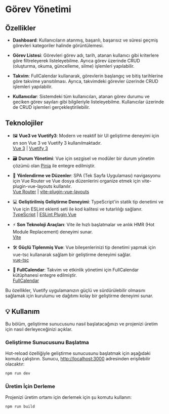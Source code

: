 # Görev Yönetimi

## Özellikler

-   **Dashboard**: Kullanıcıların atanmış, başarılı, başarısız ve süresi geçmiş
    görevleri kategoriler halinde görüntülemesi.
-   **Görev Listesi**: Görevleri görev adı, tarih, atanan kullanıcı gibi
    kriterlere göre filtreleyerek listeleyebilme. Ayrıca görev üzerinde CRUD
    (oluşturma, okuma, güncelleme, silme) işlemleri yapılabilir.

-   **Takvim**: FullCalendar kullanarak, görevlerin başlangıç ve bitiş
    tarihlerine göre takvime yansıtılması. Ayrıca, takvimdeki görevler üzerinde
    CRUD işlemleri yapılabilir.

-   **Kullanıcılar**: Sistemdeki tüm kullanıcıları, atanan görev durumu ve
    geciken görev sayıları gibi bilgileriyle listeleyebilme. Kullanıcılar
    üzerinde de CRUD işlemleri gerçekleştirilebilir.

## Teknolojiler

-   🖼️ **Vue3 ve Vuetify3**: Modern ve reaktif bir UI geliştirme deneyimi için
    en son Vue 3 ve Vuetify 3 kullanılmaktadır.  
    [Vue 3](https://v3.vuejs.org/) | [Vuetify 3](https://vuetifyjs.com/en/)
-   🗃️ **Durum Yönetimi**: Vue için sezgisel ve modüler bir durum yönetim çözümü
    olan [Pinia](https://pinia.vuejs.org/) ile entegre edilmiştir.

-   🚦 **Yönlendirme ve Düzenler**: SPA (Tek Sayfa Uygulaması) navigasyonu için
    Vue Router ve Vue dosya düzenlerini organize etmek için
    vite-plugin-vue-layouts kullanılır.  
    [Vue Router](https://router.vuejs.org/) |
    [vite-plugin-vue-layouts](https://github.com/JohnCampionJr/vite-plugin-vue-layouts)
-   💻 **Geliştirilmiş Geliştirme Deneyimi**: TypeScript'in statik tip denetimi
    ve Vue için ESLint eklenti seti ile kod kalitesi ve tutarlılığı sağlanır.  
    [TypeScript](https://www.typescriptlang.org/) |
    [ESLint Plugin Vue](https://eslint.vuejs.org/)
-   ⚡ **Son Teknoloji Araçları**: Vite ile hızlı başlatmalar ve anlık HMR (Hot
    Module Replacement) deneyimi sunar.  
    [Vite](https://vitejs.dev/)
-   🛠️ **Güçlü Tiplenmiş Vue**: Vue bileşenlerinizi tip denetimi yapmak için
    vue-tsc kullanarak sağlam bir geliştirme deneyimi sağlar.  
    [vue-tsc](https://github.com/johnsoncodehk/volar/tree/master/packages/vue-tsc)
-   📅 **FullCalendar**: Takvim ve etkinlik yönetimi için FullCalendar
    kütüphanesi entegre edilmiştir.  
    [FullCalendar](https://fullcalendar.io/)

Bu özellikler, Vuetify uygulamanızın güçlü ve sürdürülebilir olmasını sağlamak
için kurulumu ve dağıtımı kolay bir geliştirme deneyimi sunar.

## 💡 Kullanım

Bu bölüm, geliştirme sunucusunu nasıl başlatacağınızı ve projenizi üretim için
nasıl derleyeceğinizi açıklar.

### Geliştirme Sunucusunu Başlatma

Hot-reload özelliğiyle geliştirme sunucusunu başlatmak için aşağıdaki komutu
çalıştırın. Sunucu, [http://localhost:3000](http://localhost:3000) adresinden
erişilebilir olacaktır:

```bash
npm run dev
```

### Üretim İçin Derleme

Projenizi üretim ortamı için derlemek için şu komutu kullanın:

```bash
npm run build
```
